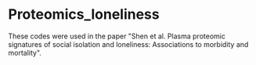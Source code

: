 # Proteomics_loneliness
These codes were used in the paper "Shen et al. Plasma proteomic signatures of social isolation and loneliness: Associations to morbidity and mortality".


